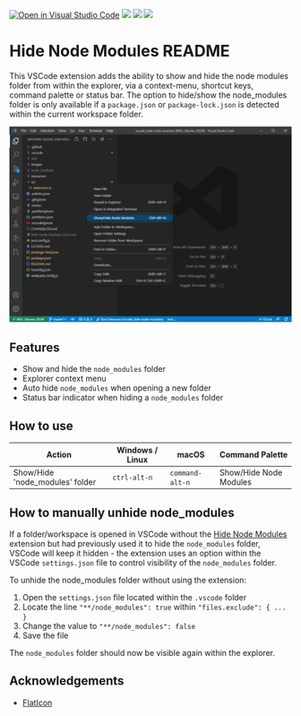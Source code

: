 [![Open in Visual Studio Code](https://open.vscode.dev/badges/open-in-vscode.svg)](https://open.vscode.dev/ChrisBibby/vscode_hide-node-modules)
[![](https://vsmarketplacebadge.apphb.com/version/chrisbibby.hide-node-modules.svg)](https://marketplace.visualstudio.com/items?itemName=chrisbibby.hide-node-modules)
[![](https://vsmarketplacebadge.apphb.com/installs/chrisbibby.hide-node-modules.svg)](https://marketplace.visualstudio.com/items?itemName=chrisbibby.hide-node-modules)
[![](https://vsmarketplacebadge.apphb.com/rating/chrisbibby.hide-node-modules.svg)](https://marketplace.visualstudio.com/items?itemName=chrisbibby.hide-node-modules&ssr=false#review-details)

# Hide Node Modules README

This VSCode extension adds the ability to show and hide the node modules folder from within the explorer, via a context-menu, shortcut keys, command palette or status bar.  The option to hide/show the node_modules folder is only available if a `package.json` or `package-lock.json` is detected within the current workspace folder.

![Hide Node Modules VSCode Extension](https://raw.githubusercontent.com/chrisbibby/vscode_hide-node-modules/master/resources/hide-node-modules_screenshot_01.png 'Hide Node Modules')

## Features

- Show and hide the `node_modules` folder
- Explorer context menu 
- Auto hide `node_modules` when opening a new folder
- Status bar indicator when hiding a `node_modules` folder

## How to use

| Action                          | Windows / Linux | macOS             | Command Palette         |
| ------------------------------- | --------------- | ----------------- | ----------------------- |
| Show/Hide 'node_modules' folder | `ctrl-alt-n`    | `command-alt-n`   | Show/Hide Node Modules  |


## How to manually unhide node_modules

If a folder/workspace is opened in VSCode without the [Hide Node Modules](https://marketplace.visualstudio.com/items?itemName=chrisbibby.hide-node-modules) extension but had previously used it to hide the `node_modules` folder, VSCode will keep it hidden - the extension uses an option within the VSCode `settings.json` file to control visibility of the `node_modules` folder.

To unhide the node_modules folder without using the extension:
1. Open the `settings.json` file located within the `.vscode` folder
2. Locate the line `"**/node_modules": true` within `"files.exclude": { ... }` 
3. Change the value to `"**/node_modules": false` 
4. Save the file

The `node_modules` folder should now be visible again within the explorer.

## Acknowledgements

- [FlatIcon](https://www.flaticon.com/free-icon/hide_482706)
